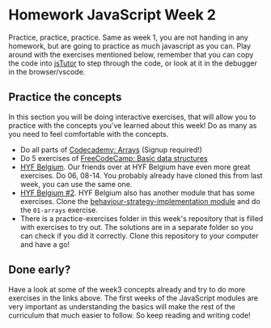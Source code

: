 # Homework JavaScript Week 2

Practice, practice, practice. Same as week 1, you are not handing in any homework, but are going to practice as much javascript as you can. Play around with the exercises mentioned below, remember that you can copy the code into [jsTutor](http://pythontutor.com/javascript.html#mode=edit) to step through the code, or look at it in the debugger in the browser/vscode.

## Practice the concepts

In this section you will be doing interactive exercises, that will allow you to practice with the concepts you've learned about this week! Do as many as you need to feel comfortable with the concepts.

- Do all parts of [Codecademy: Arrays](https://www.codecademy.com/courses/introduction-to-javascript/lessons/arrays) (Signup required!)
- Do 5 exercises of [FreeCodeCamp: Basic data structures](https://learn.freecodecamp.org/javascript-algorithms-and-data-structures/basic-data-structures)
- [HYF Belgium](https://github.com/HackYourFutureBelgium/behavior-strategy-implementation/tree/master/isolate/). Our friends over at HYF Belgium have even more great exercises. Do 06, 08-14. You probably already have cloned this from last week, you can use the same one.
- [HYF Belgium #2](https://github.com/HackYourFutureBelgium/behavior-strategy-implementation/tree/master/isolate). HYF Belgium also has another module that has some exercises. Clone the [behaviour-strategy-implementation module](https://github.com/HackYourFutureBelgium/behavior-strategy-implementation) and do the `01-arrays` exercise.
- There is a practice-exercises folder in this week's repository that is filled with exercises to try out. The solutions are in a separate folder so you can check if you did it correctly. Clone this repository to your computer and have a go!

## Done early?

Have a look at some of the week3 concepts already and try to do more exercises in the links above. The first weeks of the JavaScript modules are very important as understanding the basics will make the rest of the curriculum that much easier to follow. So keep reading and writing code!

